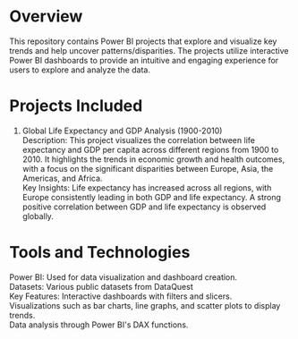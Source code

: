 # Overview
This repository contains Power BI projects that explore and visualize key trends and help uncover patterns/disparities. The projects utilize interactive Power BI dashboards to provide an intuitive and engaging experience for users to explore and analyze the data.

# Projects Included
1. Global Life Expectancy and GDP Analysis (1900-2010)<br>
Description: This project visualizes the correlation between life expectancy and GDP per capita across different regions from 1900 to 2010. It highlights the trends in economic growth and health outcomes, with a focus on the significant disparities between Europe, Asia, the Americas, and Africa.<br>
Key Insights: Life expectancy has increased across all regions, with Europe consistently leading in both GDP and life expectancy. A strong positive correlation between GDP and life expectancy is observed globally.

# Tools and Technologies
Power BI: Used for data visualization and dashboard creation.<br>
Datasets: Various public datasets from DataQuest<br>
Key Features:
Interactive dashboards with filters and slicers.<br>
Visualizations such as bar charts, line graphs, and scatter plots to display trends.<br>
Data analysis through Power BI's DAX functions.
